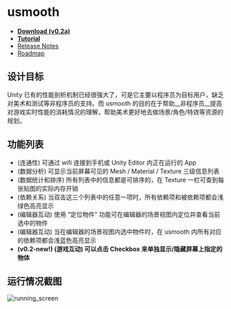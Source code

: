 ﻿# usmooth

- [__Download (v0.2a)__](https://github.com/SeaSunOpenSource/usmooth/releases/tag/0.2a)  
- [__Tutorial__](https://github.com/SeaSunOpenSource/usmooth/wiki/tutorial)
- [Release Notes](/release_notes.md)
- [Roadmap](https://github.com/SeaSunOpenSource/usmooth/milestones/0.2)

## 设计目标

Unity 已有的性能剖析机制已经很强大了，可是它主要以程序员为目标用户，缺乏对美术和测试等非程序员的支持。而 usmooth 的目的在于帮助__非程序员__提高对游戏实时性能的消耗情况的理解，帮助美术更好地去做场景/角色/特效等资源的规划。

## 功能列表

- (连通性) 可通过 wifi 连接到手机或 Unity Editor 内正在运行的 App 
- (数据分析) 可显示当前屏幕可见的 Mesh / Material / Texture 三级信息列表
- (数据统计和排序) 所有列表中的信息都是可排序的，在 Texture 一栏可查到每张贴图的实际内存开销
- (依赖关系) 当双击这三个列表中的任意一项时，所有依赖项和被依赖项都会浅绿色高亮显示
- (编辑器互动) 使用 “定位物件” 功能可在编辑器的场景视图内定位并查看当前选中的物件
- (编辑器互动) 当在编辑器的场景视图内选中物件时，在 usmooth 内所有对应的依赖项都会浅蓝色高亮显示
- __(v0.2-new!) (游戏互动) 可以点击 Checkbox 来单独显示/隐藏屏幕上指定的物体__

## 运行情况截图

![running_screen](https://github.com/SeaSunOpenSource/usmooth/wiki/images/running_screen.png?raw=true)


